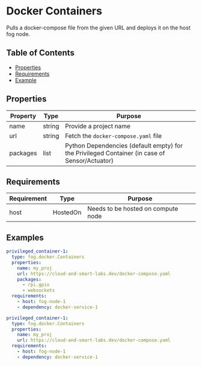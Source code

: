 # Docker Containers
Pulls a docker-compose file from the given URL and deploys it on the host fog node.

## Table of Contents
- [Properties](#properties)
- [Requirements](#requirements)
- [Example](#example)

## Properties
| Property | Type |Purpose |
| --- | --- | --- |
| name | string | Provide a project name |
| url | string | Fetch the `docker-compose.yaml` file |
| packages | list | Python Dependencies (default empty) for the Privileged Container (in case of Sensor/Actuator) |

## Requirements
| Requirement | Type |Purpose |
| --- | --- | --- |
| host | HostedOn | Needs to be hosted on compute node |

## Examples
```yaml
privileged_container-1:
  type: fog.docker.Containers
  properties:
    name: my_proj
    url: https://cloud-and-smart-labs.dev/docker-compose.yaml
    packages:
      - rpi.gpio
      - websockets
  requirements:
    - host: fog-node-1
    - dependency: docker-service-1
```

```yaml
privileged_container-1:
  type: fog.docker.Containers
  properties:
    name: my_proj
    url: https://cloud-and-smart-labs.dev/docker-compose.yaml
  requirements:
    - host: fog-node-1
    - dependency: docker-service-1
```